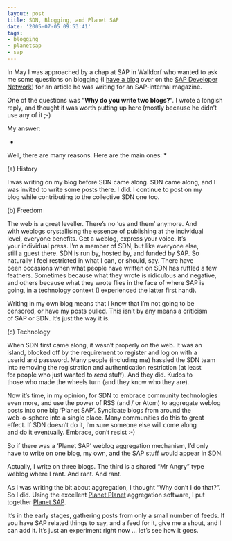 ```yaml
---
layout: post
title: SDN, Blogging, and Planet SAP
date: '2005-07-05 09:53:41'
tags:
- blogging
- planetsap
- sap
---
```



In May I was approached by a chap at SAP in Walldorf who wanted to ask me some questions on blogging (I [have a blog](http://scn.sap.com/people/dj.adams/content) over on the [SAP Developer Network](http://www.sdn.sap.com)) for an article he was writing for an SAP-internal magazine.

One of the questions was “**Why do you write two blogs?**“. I wrote a longish reply, and thought it was worth putting up here (mostly because he didn’t use any of it ;-)

My answer:

*  
 Well, there are many reasons. Here are the main ones: *

(a) History

I was writing on my blog before SDN came along. SDN came along, and I  
 was invited to write some posts there. I did. I continue to post on my  
 blog while contributing to the collective SDN one too.

(b) Freedom

The web is a great leveller. There’s no ‘us and them’ anymore. And  
 with weblogs crystallising the essence of publishing at the individual  
 level, everyone benefits. Get a weblog, express your voice. It’s  
 your individual press. I’m a member of SDN, but like everyone else,  
 still a guest there. SDN is run by, hosted by, and funded by SAP. So  
 naturally I feel restricted in what I can, or should, say. There have  
 been occasions when what people have written on SDN has ruffled a few  
 feathers. Sometimes because what they wrote is ridiculous and negative,  
 and others because what they wrote flies in the face of where SAP is  
 going, in a technology context (I experienced the latter first hand).

Writing in my own blog means that I know that I’m not going to be  
 censored, or have my posts pulled. This isn’t by any means a criticism  
 of SAP or SDN. It’s just the way it is.

(c) Technology

When SDN first came along, it wasn’t properly on the web. It was an  
 island, blocked off by the requirement to register and log on with a  
 userid and password. Many people (including me) hassled the SDN team  
 into removing the registration and authentication restriction (at least  
 for people who just wanted to _read_ stuff). And they did. Kudos to  
 those who made the wheels turn (and they know who they are).

Now it’s time, in my opinion, for SDN to embrace community technologies  
 even more, and use the power of RSS (and / or Atom) to aggregate weblog  
 posts into one big ‘Planet SAP’. Syndicate blogs from around the  
 web-o-sphere into a single place. Many communities do this to great  
 effect. If SDN doesn’t do it, I’m sure someone else will come along  
 and do it eventually. Embrace, don’t resist :-)

So if there was a ‘Planet SAP’ weblog aggregation mechanism, I’d only  
 have to write on one blog, my own, and the SAP stuff would appear in SDN.

Actually, I write on three blogs. The third is a shared “Mr Angry” type  
 weblog where I rant. And rant. And rant.

As I was writing the bit about aggregation, I thought “Why don’t I do that?”. So I did. Using the excellent [Planet Planet](http://www.planetplanet.org) aggregation software, I put together [Planet SAP](http://www.pipetree.com/planetsap).

It’s in the early stages, gathering posts from only a small number of feeds. If you have SAP related things to say, and a feed for it, give me a shout, and I can add it. It’s just an experiment right now … let’s see how it goes.


